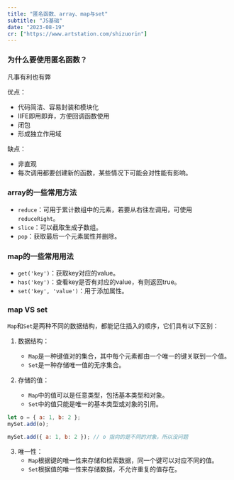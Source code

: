```yaml
---
title: "匿名函数、array、map与set"
subtitle: "JS基础"
date: "2023-08-19"
cr: ["https://www.artstation.com/shizuorin"]
---
```


### 为什么要使用匿名函数？

凡事有利也有弊

优点：

- 代码简洁、容易封装和模块化
- IIFE即用即弃，方便回调函数使用
- 闭包
- 形成独立作用域

缺点：

- 非直观
- 每次调用都要创建新的函数，某些情况下可能会对性能有影响。

### array的一些常用方法

- `reduce`：可用于累计数组中的元素，若要从右往左调用，可使用`reduceRight`。
- `slice`：可以截取生成子数组。
- `pop`：获取最后一个元素属性并删除。

### map的一些常用用法

- `get('key')`：获取key对应的value。
- `has('key')`：查看key是否有对应的value，有则返回true。
- `set('key', 'value')`：用于添加属性。

### map VS set

`Map`和`Set`是两种不同的数据结构，都能记住插入的顺序，它们具有以下区别：

1. 数据结构：
   - `Map`是一种键值对的集合，其中每个元素都由一个唯一的键关联到一个值。
   - `Set`是一种存储唯一值的无序集合。

2. 存储的值：
   - `Map`中的值可以是任意类型，包括基本类型和对象。
   - `Set`中的值只能是唯一的基本类型或对象的引用。

```javascript
let o = { a: 1, b: 2 };
mySet.add(o);

mySet.add({ a: 1, b: 2 }); // o 指向的是不同的对象，所以没问题
```

3. 唯一性：
   - `Map`根据键的唯一性来存储和检索数据，同一个键可以对应不同的值。
   - `Set`根据值的唯一性来存储数据，不允许重复的值存在。

